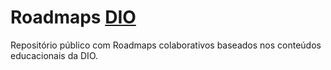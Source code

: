 # Roadmaps [DIO](https://dio.me)
Repositório público com Roadmaps colaborativos baseados nos conteúdos educacionais da DIO.

